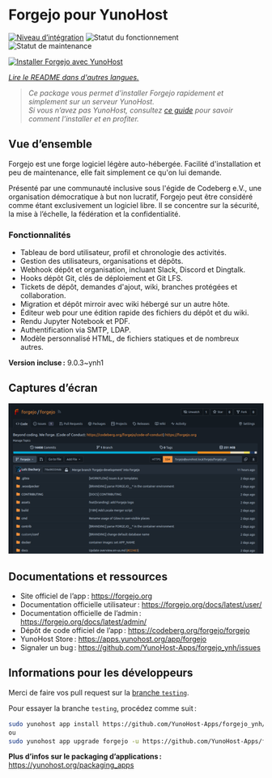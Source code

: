 <!--
Nota bene : ce README est automatiquement généré par <https://github.com/YunoHost/apps/tree/master/tools/readme_generator>
Il NE doit PAS être modifié à la main.
-->

# Forgejo pour YunoHost

[![Niveau d’intégration](https://apps.yunohost.org/badge/integration/forgejo)](https://ci-apps.yunohost.org/ci/apps/forgejo/)
![Statut du fonctionnement](https://apps.yunohost.org/badge/state/forgejo)
![Statut de maintenance](https://apps.yunohost.org/badge/maintained/forgejo)

[![Installer Forgejo avec YunoHost](https://install-app.yunohost.org/install-with-yunohost.svg)](https://install-app.yunohost.org/?app=forgejo)

*[Lire le README dans d'autres langues.](./ALL_README.md)*

> *Ce package vous permet d’installer Forgejo rapidement et simplement sur un serveur YunoHost.*  
> *Si vous n’avez pas YunoHost, consultez [ce guide](https://yunohost.org/install) pour savoir comment l’installer et en profiter.*

## Vue d’ensemble

Forgejo est une forge logiciel légère auto-hébergée. Facilité d'installation et peu de maintenance, elle fait simplement ce qu'on lui demande.

Présenté par une communauté inclusive sous l'égide de Codeberg e.V., une organisation démocratique à but non lucratif, Forgejo peut être considéré comme étant exclusivement un logiciel libre. Il se concentre sur la sécurité, la mise à l’échelle, la fédération et la confidentialité.

### Fonctionnalités

- Tableau de bord utilisateur, profil et chronologie des activités.
- Gestion des utilisateurs, organisations et dépôts.
- Webhook dépôt et organisation, incluant Slack, Discord et Dingtalk.
- Hooks dépôt Git, clés de déploiement et Git LFS.
- Tickets de dépôt, demandes d'ajout, wiki, branches protégées et collaboration.
- Migration et dépôt mirroir avec wiki hébergé sur un autre hôte.
- Éditeur web pour une édition rapide des fichiers du dépôt et du wiki.
- Rendu Jupyter Notebook et PDF.
- Authentification via SMTP, LDAP.
- Modèle personnalisé HTML, de fichiers statiques et de nombreux autres.


**Version incluse :** 9.0.3~ynh1

## Captures d’écran

![Capture d’écran de Forgejo](./doc/screenshots/screenshot.png)

## Documentations et ressources

- Site officiel de l’app : <https://forgejo.org>
- Documentation officielle utilisateur : <https://forgejo.org/docs/latest/user/>
- Documentation officielle de l’admin : <https://forgejo.org/docs/latest/admin/>
- Dépôt de code officiel de l’app : <https://codeberg.org/forgejo/forgejo>
- YunoHost Store : <https://apps.yunohost.org/app/forgejo>
- Signaler un bug : <https://github.com/YunoHost-Apps/forgejo_ynh/issues>

## Informations pour les développeurs

Merci de faire vos pull request sur la [branche `testing`](https://github.com/YunoHost-Apps/forgejo_ynh/tree/testing).

Pour essayer la branche `testing`, procédez comme suit :

```bash
sudo yunohost app install https://github.com/YunoHost-Apps/forgejo_ynh/tree/testing --debug
ou
sudo yunohost app upgrade forgejo -u https://github.com/YunoHost-Apps/forgejo_ynh/tree/testing --debug
```

**Plus d’infos sur le packaging d’applications :** <https://yunohost.org/packaging_apps>
